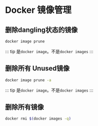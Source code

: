 # Docker 镜像管理

## 删除dangling状态的镜像

```bash
docker image prune
```

::: tip
是`docker image`。不是`docker images`
:::

## 删除所有 Unused镜像

```bash
docker image prune -a
```

::: tip
是`docker image`。不是`docker images`
:::

## 删除所有镜像

```bash
docker rmi $(docker images -q)
```